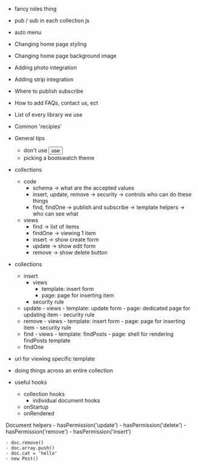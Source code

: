 - fancy roles thing
- pub / sub in each collection js
- auto menu

- Changing home page styling
- Changing home page background image
- Adding photo integration
- Adding strip integration
- Where to publish subscribe
- How to add FAQs, contact us, ect

- List of every library we use

- Common 'recipies'

- General tips
    - don't use <button> use <a>
    - picking a bootswatch theme

- collections
    - code
        - schema -> what are the accepted values
        - insert, update, remove -> security -> controls who can do these things
        - find, findOne -> publish and subscribe -> template helpers -> who can see what
    - views
        - find -> list of items
        - findOne -> viewing 1 item
        - insert -> show create form
        - update -> show edit form
        - remove -> show delete button

- collections
    - insert
        - views
            - template: insert form
            - page: page for inserting item
        - security rule
    - update
           - views
               - template: update form
               - page: dedicated page for updating item
           - security rule
    - remove
           - views
               - template: insert form
               - page: page for inserting item
           - security rule
    - find
            - views
                - template: findPosts
                - page: shell for rendering findPosts template
    - findOne

- url for viewing specific template
- doing things across an entire collection

- useful hooks
    - collection hooks
        - individual document hooks
    - onStartup
    - onRendered

Document helpers
    - hasPermission('update')
    - hasPermission('delete')
    - hasPermission('remove')
    - hasPermission('insert')

    - doc.remove()
    - doc.array.push()
    - doc.cat = 'hello'
    - new Post()
